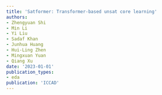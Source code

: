```yaml
---
title: 'Satformer: Transformer-based unsat core learning'
authors:
- Zhengyuan Shi
- Min Li
- Yi Liu
- Sadaf Khan
- Junhua Huang
- Hui-Ling Zhen
- Mingxuan Yuan
- Qiang Xu
date: '2023-01-01'
publication_types:
- eda
publication: 'ICCAD'
---
```


